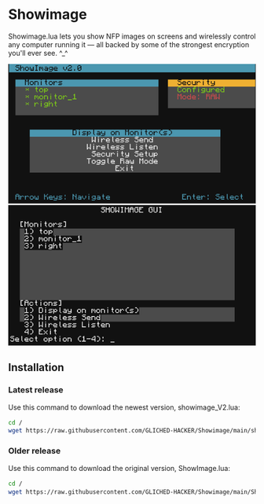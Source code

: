 # Showimage  

Showimage.lua lets you show NFP images on screens and wirelessly control any computer running it — all backed by some of the strongest encryption you'll ever see. ^_^  

![Demo Screenshot](Assets/Showimage_v2.png)
![Demo Screenshot](Assets/Showimage.png)

## Installation

### Latest release

Use this command to download the newest version, showimage_V2.lua:

```bash
cd /
wget https://raw.githubusercontent.com/GLICHED-HACKER/Showimage/main/showimage_V2.lua
```
### Older release

Use this command to download the original version, ShowImage.lua:

```bash
cd /
wget https://raw.githubusercontent.com/GLICHED-HACKER/Showimage/main/ShowImage.lua
```
